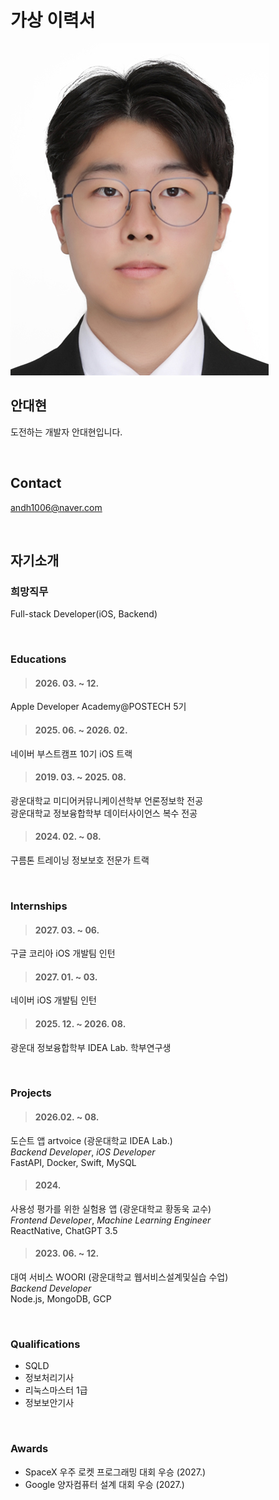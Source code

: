 # 가상 이력서

![profile](./images/Daehyun%20An_profile.jpeg)

## 안대현
도전하는 개발자 안대현입니다.

<br>

## Contact
andh1006@naver.com

<br>

## 자기소개

### 희망직무
Full-stack Developer(iOS, Backend)

<br>

### Educations

>#### 2026. 03. ~ 12.
Apple Developer Academy@POSTECH 5기

>#### 2025. 06. ~ 2026. 02.
네이버 부스트캠프 10기 iOS 트랙

>#### 2019. 03. ~ 2025. 08.
광운대학교 미디어커뮤니케이션학부 언론정보학 전공  
광운대학교 정보융합학부 데이터사이언스 복수 전공

>#### 2024. 02. ~ 08.
구름톤 트레이닝 정보보호 전문가 트랙

<br>

### Internships

>#### 2027. 03. ~ 06.
구글 코리아 iOS 개발팀 인턴

>#### 2027. 01. ~ 03.
네이버 iOS 개발팀 인턴

>#### 2025. 12. ~ 2026. 08.
광운대 정보융합학부 IDEA Lab. 학부연구생

<br>

### Projects

>#### 2026.02. ~ 08.
도슨트 앱 artvoice (광운대학교 IDEA Lab.)  
*Backend Developer*, *iOS Developer*  
FastAPI, Docker, Swift, MySQL

>#### 2024.
사용성 평가를 위한 실험용 앱 (광운대학교 황동욱 교수)  
*Frontend Developer*, *Machine Learning Engineer*  
ReactNative, ChatGPT 3.5

>#### 2023. 06. ~ 12.
대여 서비스 WOORI (광운대학교 웹서비스설계및실습 수업)  
*Backend Developer*  
Node.js, MongoDB, GCP
 
<br>

### Qualifications

* SQLD
* 정보처리기사
* 리눅스마스터 1급
* 정보보안기사

<br>

### Awards

* SpaceX 우주 로켓 프로그래밍 대회 우승 (2027.)
* Google 양자컴퓨터 설계 대회 우승 (2027.)
